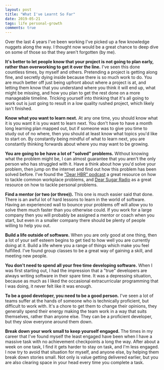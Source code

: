 ```yaml
---
layout: post
title: "What I've Learnt So Far"
date: 2019-05-21
tags: life personal-growth
comments: true
---
```


Over the last 4 years I've been working I've picked up a few knowledge nuggets along the way. I thought now would be a great chance to deep dive on some of those so that they aren't forgotten (by me).

**It's better to let people know that your project is not going to plan early, rather than overworking to get it over the line.** I've seen this done countless times, by myself and others. Pretending a project is getting along fine, and secretly dying inside because there is so much work to do. You are much better off just being upfront about where a project is at, and letting them know that you understand where you think it will end up, what might be missing, and how you plan to get the rest done on a more manageable timeline. Tricking yourself into thinking that it's all going to work out is just going to result in a low quality rushed project, which likely isn't finished.

**Know what you want to learn next.** At any one time, you should know what it is you want it is you want to learn next. You don't have to have a month long learning plan mapped out, but if someone was to give you time to study out of no where, then you should at least know what topics you'd like to start on. By constantly being mindful of what to learn next, you are constantly thinking forwards about where you may want to be growing.

**You are going to be have a lot of "solved" problems.** Without knowing what the problem might be, I can almost guarantee that you aren't the only person who has struggled with it. Have a think about how you'd solve your problem, then jump on the internet and find out how this problem has been solved before. I've found the ["Dear HBR" podcast](https://hbr.org/2018/01/podcast-dear-hbr) a great resource on how to tackle common workplace problems, and [Dear Sugar Radio](https://www.npr.org/podcasts/469249288/dear-sugar-radio) as a great resource on how to tackle personal problems.

**Find a mentor (or two (or three)).** This one is much easier said that done. There is an awful lot of hard lessons to learn in the world of software. Having an experienced wall to bounce your problems off will allow you to solve them much faster than you otherwise could. If you work for a large company then you will probably be assigned a mentor or coach when you start, but even in a smaller company there should be plenty of people willing to help you out.

**Build a life outside of software.** When you are only good at one thing, then a lot of your self esteem begins to get tied to how well you are currently doing at it. Build a life where you a range of things which make you feel fulfilled. I've found group classes to be a great way of gaining a skill, and meeting new people.

**You don't need to spend all your free time developing software.** When I was first starting out, I had the impression that a "true" developers are always writing software in their spare time. It was a depressing situation, because as much as I liked the occasional extracurricular programming that I was doing, it never felt like it was enough.

**To be a good developer, you need to be a good person.** I've seen a lot of teams suffer at the hands of someone who is technically proficient, but difficult to work with. It's a chore to get them to change their opinions, they generally spend their energy making the team work in a way that suits themselves, rather than anyone else. They can be a proficient developer, but they slow everyone around them down.

**Break down your work small to keep yourself engaged.** The times in my career that I've found myself the least engaged have been when I have a massive task with no achievement checkpoints a long the way. After about a week on one task, I find it gets harder to stay on task, and I'm less engaged. I now try to avoid that situation for myself, and anyone else, by helping them break down stories small. Not only is value getting delivered earlier, but you are also clearing space in your head every time you complete a task.